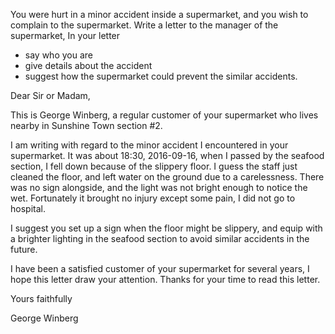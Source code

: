 
You were hurt in a minor accident inside a supermarket, and you wish to complain to the supermarket.
Write a letter to the manager of the supermarket, In your letter

* say who you are
* give details about the accident
* suggest how the supermarket could prevent the similar accidents.

Dear Sir or Madam,

This is George Winberg, a regular customer of your supermarket who lives nearby in Sunshine Town section #2.

I am writing with regard to the minor accident I encountered in your supermarket. 
It was about 18:30, 2016-09-16, when I passed by the seafood section, I fell down because of the slippery floor. I guess the staff just cleaned the floor, and left water on the ground due to a carelessness. There was no sign alongside, and the light was not bright enough to notice the wet. Fortunately it brought no injury 
except some pain, I did not go to hospital.

I suggest you set up a sign when the floor might be slippery, and equip with a brighter lighting in the seafood section to avoid similar accidents in the future. 

I have been a satisfied customer of your supermarket for several years, I hope this letter draw your attention. Thanks for your time to read this letter. 


Yours faithfully


George Winberg


